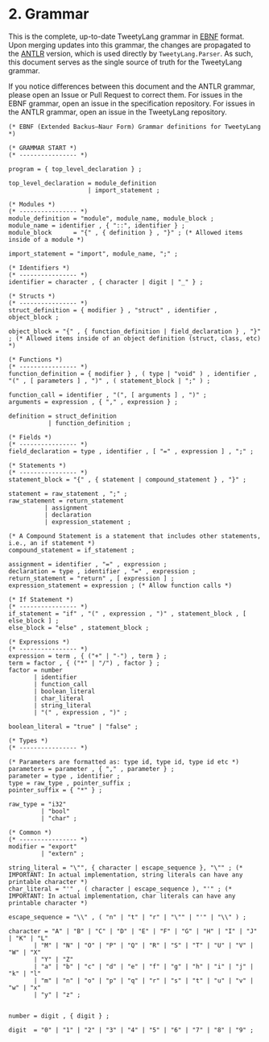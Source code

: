 # 2. Grammar

This is the complete, up-to-date TweetyLang grammar in [EBNF](https://en.wikipedia.org/wiki/Extended_Backus%E2%80%93Naur_form) format. Upon merging updates into this grammar, the changes are propagated to the [ANTLR](https://www.antlr.org/) version, which is used directly by `TweetyLang.Parser`. As such, this document serves as the single source of truth for the TweetyLang grammar.

If you notice differences between this document and the ANTLR grammar, please open an Issue or Pull Request to correct them. For issues in the EBNF grammar, open an issue in the specification repository. For issues in the ANTLR grammar, open an issue in the TweetyLang repository.

```EBNF
(* EBNF (Extended Backus–Naur Form) Grammar definitions for TweetyLang *)

(* GRAMMAR START *)
(* ---------------- *)

program = { top_level_declaration } ;

top_level_declaration = module_definition 
                      | import_statement ;

(* Modules *)
(* ---------------- *)
module_definition = "module", module_name, module_block ;
module_name = identifier , { "::", identifier } ;
module_block      = "{" , { definition } , "}" ; (* Allowed items inside of a module *)

import_statement = "import", module_name, ";" ;

(* Identifiers *)
(* ---------------- *)
identifier = character , { character | digit | "_" } ;

(* Structs *)
(* ---------------- *)
struct_definition = { modifier } , "struct" , identifier , object_block ;

object_block = "{" , { function_definition | field_declaration } , "}" ; (* Allowed items inside of an object definition (struct, class, etc) *)

(* Functions *)
(* ---------------- *)
function_definition = { modifier } , ( type | "void" ) , identifier , "(" , [ parameters ] , ")" , ( statement_block | ";" ) ;

function_call = identifier , "(", [ arguments ] , ")" ;
arguments = expression , { "," , expression } ;

definition = struct_definition
           | function_definition ;

(* Fields *)
(* ---------------- *)
field_declaration = type , identifier , [ "=" , expression ] , ";" ;

(* Statements *)
(* ---------------- *)
statement_block = "{" , { statement | compound_statement } , "}" ;

statement = raw_statement , ";" ;
raw_statement = return_statement
          | assignment
          | declaration
          | expression_statement ;

(* A Compound Statement is a statement that includes other statements, i.e., an if statement *)
compound_statement = if_statement ;

assignment = identifier , "=" , expression ;
declaration = type , identifier , "=" , expression ;
return_statement = "return" , [ expression ] ;
expression_statement = expression ; (* Allow function calls *)

(* If Statement *)
(* ---------------- *)
if_statement = "if" , "(" , expression , ")" , statement_block , [ else_block ] ;
else_block = "else" , statement_block ;

(* Expressions *)
(* ---------------- *)
expression = term , { ("+" | "-") , term } ;
term = factor , { ("*" | "/") , factor } ;
factor = number
       | identifier
       | function_call
       | boolean_literal
       | char_literal
       | string_literal
       | "(" , expression , ")" ;

boolean_literal = "true" | "false" ;

(* Types *)
(* ---------------- *)

(* Parameters are formatted as: type id, type id, type id etc *)
parameters = parameter , { "," , parameter } ;
parameter = type , identifier ;
type = raw_type , pointer_suffix ;
pointer_suffix = { "*" } ;

raw_type = "i32"
         | "bool"
         | "char" ;

(* Common *)
(* ---------------- *)
modifier = "export"
         | "extern" ;

string_literal = "\"", { character | escape_sequence }, "\"" ; (* IMPORTANT: In actual implementation, string literals can have any printable character *)
char_literal = "'" , ( character | escape_sequence ), "'" ; (* IMPORTANT: In actual implementation, char literals can have any printable character *)

escape_sequence = "\\" , ( "n" | "t" | "r" | "\"" | "'" | "\\" ) ;

character = "A" | "B" | "C" | "D" | "E" | "F" | "G" | "H" | "I" | "J" | "K" | "L"
       | "M" | "N" | "O" | "P" | "Q" | "R" | "S" | "T" | "U" | "V" | "W" | "X"
       | "Y" | "Z"
       | "a" | "b" | "c" | "d" | "e" | "f" | "g" | "h" | "i" | "j" | "k" | "l"
       | "m" | "n" | "o" | "p" | "q" | "r" | "s" | "t" | "u" | "v" | "w" | "x"
       | "y" | "z" ;


number = digit , { digit } ;

digit  = "0" | "1" | "2" | "3" | "4" | "5" | "6" | "7" | "8" | "9" ;

```

